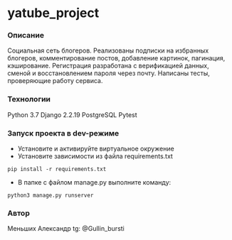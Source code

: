 # yatube_project
### Описание
Социальная сеть блогеров.
Реализованы подписки на избранных блогеров, комментирование постов, добавление картинок, пагинация, кэширование.
Регистрация разработана с верификацией данных, сменой и восстановлением пароля через почту. Написаны тесты, проверяющие работу сервиса. 
### Технологии
Python 3.7
Django 2.2.19
PostgreSQL
Pytest
### Запуск проекта в dev-режиме
- Установите и активируйте виртуальное окружение
- Установите зависимости из файла requirements.txt
```
pip install -r requirements.txt
``` 
- В папке с файлом manage.py выполните команду:
```
python3 manage.py runserver
```
### Автор
Меньших Александр
tg: @Gullin_bursti 

